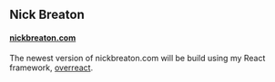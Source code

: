 ## Nick Breaton

#### [nickbreaton.com](http://nickbreaton.com)

The newest version of nickbreaton.com will be build using my React framework, [overreact](http://github.com/nbreaton/overreact). 
